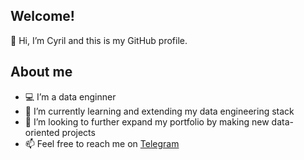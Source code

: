 ## Welcome!
👋 Hi, I’m Cyril and this is my GitHub profile.
## About me
- 💻 I’m a data enginner
- 🌱 I’m currently learning and extending my data engineering stack
- 🚧 I’m looking to further expand my portfolio by making new data-oriented projects
- 📫 Feel free to reach me on [Telegram](t.me/siddha911)


<!---
Siddha911/Siddha911 is a ✨ special ✨ repository because its `README.md` (this file) appears on your GitHub profile.
You can click the Preview link to take a look at your changes.
--->
